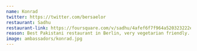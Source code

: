```yaml
---
name: Konrad
twitter: https://twitter.com/bersaelor
restaurant: Sadhu
restaurant-link: https://foursquare.com/v/sadhu/4afef6f7f964a520323222e3
reason: Best Pakistani restaurant in Berlin, very vegetarian friendly. 20mins walk that will pass by many famous locations (Simon-Dach, Berghain, Urbanspree, Xberg)
image: ambassadors/konrad.jpg
---
```

